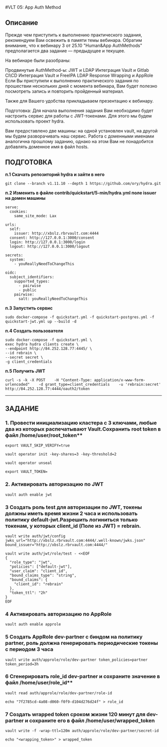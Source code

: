 
#VLT 05: App Auth Method
## Описание
Прежде чем приступить к выполнению практического задания, рекомендуем Вам освежить в памяти темы вебинара. Обратим внимание, что к вебинару 3 от 25.10 "Human&App AuthMethods" предполагается два задание — предыдущее и текущее.

На вебинаре были разобраны:

Продвинутые AuthMethod-ы: JWT и LDAP
Интеграция Vault и Gitlab CI\CD
Интеграция Vault и FreeIPA LDAP
Response Wrapping и AppRole
Если Вы приступили к выполнению практического задания по прошествии нескольких дней с момента вебинара, Вам будет полезно посмотреть запись и повторить пройденный материал.

Также для Вашего удобства прикладываем презентацию к вебинару.

Подготовка:
Для начала выполнения задания Вам необходимо будет настроить сервис для работы с JWT-токенами. Для этого мы будем использовать проект hydra.

Вам предоставлено две машины: на одной установлен vault, на другой мы будем разворачивать наш сервис. Работа с доменными именами аналогична прошлому заданию, однако на этом Вам не понадобится добавлять доменное имя в файл hosts.

## ПОДГОТОВКА
**п.1 Скачать репозиторий hydra и зайти в него**

`git clone --branch v1.11.10 --depth 1 https://github.com/ory/hydra.git`

**п.2 Изменить в файле contrib/quickstart/5-min/hydra.yml поле issuer на домен машины**

```
serve:
  cookies:
    same_site_mode: Lax

urls:
  self:
    issuer: http://xbslz.rbrvault.com:4444
  consent: http://127.0.0.1:3000/consent
  login: http://127.0.0.1:3000/login
  logout: http://127.0.0.1:3000/logout

secrets:
  system:
    - youReallyNeedToChangeThis

oidc:
  subject_identifiers:
    supported_types:
      - pairwise
      - public
    pairwise:
      salt: youReallyNeedToChangeThis
```

**п.3 Запустить сервис**

`sudo docker-compose -f quickstart.yml -f quickstart-postgres.yml -f quickstart-jwt.yml up --build -d`


**п.4 Создать пользователя**

```
sudo docker-compose -f quickstart.yml \
exec hydra hydra clients create \
--endpoint http://84.252.128.77:4445/ \
--id rebrain \
--secret secret \
-g client_credentials
```

**п.5 Получить JWT**

```
curl -s -k -X POST    -H "Content-Type: application/x-www-form-urlencoded"    -d grant_type=client_credentials    -u 'rebrain:secret'    http://84.252.128.77:4444/oauth2/token
```

***

## ЗАДАНИЕ

### 1. Провести инициализацию кластера с 3 ключами, любые два из которых распечатывают Vault.Сохранить root token в файл /home/user/root_token**

`export VAULT_SKIP_VERIFY=true`

`vault operator init -key-shares=3 -key-threshold=2`

`vault operator unseal`

`export VAULT_TOKEN=`

### 2. Активировать авторизацию по JWT

`vault auth enable jwt`

### 3 Создать роль test для авторизации по JWT, токены должны иметь время жизни 2 часа и использовать политику default-jwt.Разрешить логиниться только токенам, у которых client_id (Поле из JWT) = rebrain.

`vault write auth/jwt/config jwks_url="http://xbslz.rbrvault.com:4444/.well-known/jwks.json" bound_issuer="http://xbslz.rbrvault.com:4444/"`

```
vault write auth/jwt/role/test - <<EOF
{
  "role_type": "jwt",
  "policies": ["default-jwt"],
  "user_claim": "client_id",
  "bound_claims_type": "string",
  "bound_claims": {
    "client_id": "rebrain"
  },
  "token_ttl": "2h"
}
EOF
```

### 4 Активировать авторизацию по AppRole

`vault auth enable approle`

### 5 Создать AppRole dev-partner с биндом на политику partner, роль должна генерировать периодические токены с периодом 3 часа

`vault write auth/approle/role/dev-partner token_policies=partner token_period=3h`

### 6 Сгенерировать role_id dev-partner и сохраните значение в файл /home/user/role_id**

`vault read auth/approle/role/dev-partner/role-id`

`echo "7f2785cd-4a08-d060-f0f9-d104d276d24f" > role_id`

### 7 Создать wrapped token сроком жизни 120 минут для dev-partner и сохраните его в файл /home/user/wrapped_token

`vault write -f -wrap-ttl=120m auth/approle/role/dev-partner/secret-id`

`echo "<wrapping_token>" > wrapped_token`
